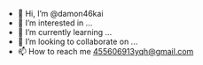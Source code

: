 - 👋 Hi, I’m @damon46kai
- 👀 I’m interested in ...
- 🌱 I’m currently learning ...
- 💞️ I’m looking to collaborate on ...
- 📫 How to reach me 455606913yqh@gmail.com

<!---
damon46kai/damon46kai is a ✨ special ✨ repository because its `README.md` (this file) appears on your GitHub profile.
You can click the Preview link to take a look at your changes.
--->
